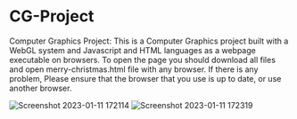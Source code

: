 # CG-Project
Computer Graphics Project:
This is a Computer Graphics project built with a WebGL system and Javascript and HTML languages as a webpage executable on browsers.
To open the page you should download all files and open merry-christmas.html file with any browser.
If there is any problem, Please ensure that the browser that you use is up to date, or use another browser.

![Screenshot 2023-01-11 172114](https://user-images.githubusercontent.com/93524169/211844744-b66bafb1-49e2-4555-a53f-3d60dd16d337.png)
![Screenshot 2023-01-11 172319](https://user-images.githubusercontent.com/93524169/211845292-a0e62858-715e-4175-9cf5-04696a0c6e04.png)
